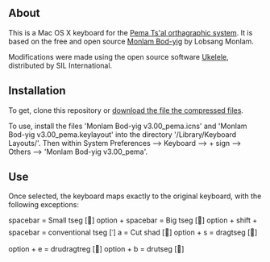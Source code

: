 About
-----
This is a Mac OS X keyboard for the [Pema Ts'al orthagraphic system](https://github.com/kylepjohnson/pema_tsal_fonts). It is based on the free and open source [Monlam Bod-yig](http://lobsangmonlam.org/Product.html) by Lobsang Monlam.

Modifications were made using the open source software [Ukelele](http://scripts.sil.org/ukelele), distributed by SIL International.

Installation
------------
To get, clone this repository or [download the file the compressed files](https://github.com/kylepjohnson/pema_tsal_tibetan_keyboard/raw/master/Monlam%20Bod-yig%20v3.00_pema.tar.gz).

To use, install the files 'Monlam Bod-yig v3.00_pema.icns' and 'Monlam Bod-yig v3.00_pema.keylayout' into the directory '/Library/Keyboard Layouts/'. Then within System Preferences --> Keyboard --> + sign --> Others --> 'Monlam Bod-yig v3.00_pema'.


Use
---
Once selected, the keyboard maps exactly to the original keyboard, with the following exceptions:

spacebar = Small tseg [࿝]
option + spacebar = Big tseg [࿭]
option + shift + spacebar = conventional tseg [་]
a = Cut shad [࿽]
option + s = dragtseg [࿞]
option + e = drudragtreg [࿾]
option + b = drutseg [࿮]
